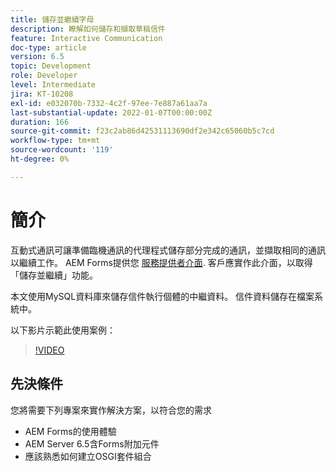 ```yaml
---
title: 儲存並繼續字母
description: 瞭解如何儲存和擷取草稿信件
feature: Interactive Communication
doc-type: article
version: 6.5
topic: Development
role: Developer
level: Intermediate
jira: KT-10208
exl-id: e032070b-7332-4c2f-97ee-7e887a61aa7a
last-substantial-update: 2022-01-07T00:00:00Z
duration: 166
source-git-commit: f23c2ab86d42531113690df2e342c65060b5c7cd
workflow-type: tm+mt
source-wordcount: '119'
ht-degree: 0%

---
```


# 簡介

互動式通訊可讓準備臨機通訊的代理程式儲存部分完成的通訊，並擷取相同的通訊以繼續工作。 AEM Forms提供您 [服務提供者介面](https://developer.adobe.com/experience-manager/reference-materials/6-5/forms/javadocs/com/adobe/fd/ccm/ccr/ccrDocumentInstance/api/services/CCRDocumentInstanceService.html). 客戶應實作此介面，以取得「儲存並繼續」功能。

本文使用MySQL資料庫來儲存信件執行個體的中繼資料。 信件資料儲存在檔案系統中。

以下影片示範此使用案例：

>[!VIDEO](https://video.tv.adobe.com/v/342129?quality=12&learn=on)

## 先決條件

您將需要下列專案來實作解決方案，以符合您的需求

* AEM Forms的使用體驗
* AEM Server 6.5含Forms附加元件
* 應該熟悉如何建立OSGI套件組合
